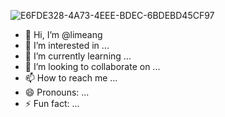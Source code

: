![E6FDE328-4A73-4EEE-BDEC-6BDEBD45CF97](https://github.com/user-attachments/assets/c5964bd3-4695-45e0-af9c-f3c626a962d6)
- 👋 Hi, I’m @limeang
- 👀 I’m interested in ...
- 🌱 I’m currently learning ...
- 💞️ I’m looking to collaborate on ...
- 📫 How to reach me ...
- 😄 Pronouns: ...
- ⚡ Fun fact: ...

<!---
limeang/limeang is a ✨ special ✨ repository because its `README.md` (this file) appears on your GitHub profile.
You can click the Preview link to take a look at your changes.
--->
